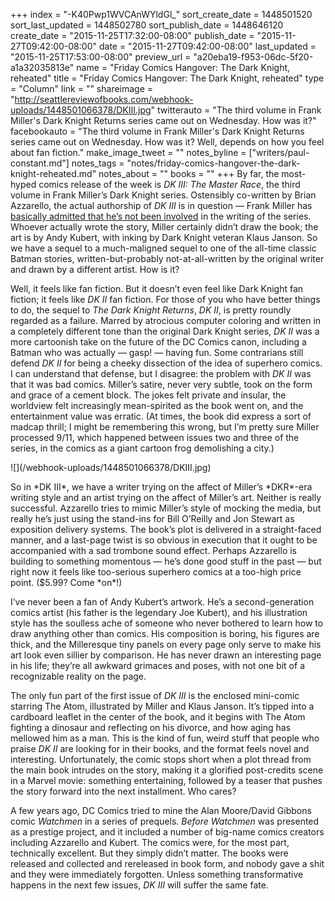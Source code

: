 +++
index = "-K40Pwp1WVCAnWYldGl_"
sort_create_date = 1448501520
sort_last_updated = 1448502780
sort_publish_date = 1448646120
create_date = "2015-11-25T17:32:00-08:00"
publish_date = "2015-11-27T09:42:00-08:00"
date = "2015-11-27T09:42:00-08:00"
last_updated = "2015-11-25T17:53:00-08:00"
preview_url = "a20eba19-f953-06dc-5f20-a1a32035813e"
name = "Friday Comics Hangover: The Dark Knight, reheated"
title = "Friday Comics Hangover: The Dark Knight, reheated"
type = "Column"
link = ""
shareimage = "http://seattlereviewofbooks.com/webhook-uploads/1448501066378/DKIII.jpg"
twitterauto = "The third volume in Frank Miller's Dark Knight Returns series came out on Wednesday. How was it?"
facebookauto = "The third volume in Frank Miller's Dark Knight Returns series came out on Wednesday. How was it? Well, depends on how you feel about fan fiction."
make_image_tweet = ""
notes_byline = ["writers/paul-constant.md"]
notes_tags = "notes/friday-comics-hangover-the-dark-knight-reheated.md"
notes_about = ""
books = ""
+++
By far, the most-hyped comics release of the week is *DK III: The Master Race*, the third volume in Frank Miller’s Dark Knight series. Ostensibly co-written by Brian Azzarello, the actual authorship of *DK III* is in question — Frank Miller has [basically admitted that he’s not been involved](http://www.newsarama.com/26853-how-much-is-frank-miller-involed-with-dark-knight-iii-the-master-race.html) in the writing of the series. Whoever actually wrote the story, Miller certainly didn’t draw the book; the art is by Andy Kubert, with inking by Dark Knight veteran Klaus Janson. So we have a sequel to a much-maligned sequel to one of the all-time classic Batman stories, written-but-probably not-at-all-written by the original writer and drawn by a different artist. How is it?

Well, it feels like fan fiction. But it doesn’t even feel like Dark Knight fan fiction; it feels like *DK II* fan fiction. For those of you who have better things to do, the sequel to *The Dark Knight Returns*, *DK II*, is pretty roundly regarded as a failure. Marred by atrocious computer coloring and written in a completely different tone than the original Dark Knight series, *DK II* was a more cartoonish take on the future of the DC Comics canon, including a Batman who was actually — gasp! — having fun. Some contrarians still defend *DK II* for being a cheeky dissection of the idea of superhero comics. I can understand that defense, but I disagree: the problem with *DK II* was that it was bad comics. Miller’s satire, never very subtle, took on the form and grace of a cement block. The jokes felt private and insular, the worldview felt increasingly mean-spirited as the book went on, and the entertainment value was erratic. (At times, the book did express a sort of madcap thrill; I might be remembering this wrong, but I’m pretty sure Miller processed 9/11, which happened between issues two and three of the series, in the comics as a giant cartoon frog demolishing a city.)

<p class="image-left">![](/webhook-uploads/1448501066378/DKIII.jpg)</p>So in *DK III*, we have a writer trying on the affect of Miller’s *DKR*-era writing style and an artist trying on the affect of Miller’s art. Neither is really successful. Azzarello tries to mimic Miller’s style of mocking the media, but really he’s just using the stand-ins for Bill O’Reilly and Jon Stewart as exposition delivery systems. The book’s plot is delivered in a straight-faced manner, and a last-page twist is so obvious in execution that it ought to be accompanied with a sad trombone sound effect. Perhaps Azzarello is building to something momentous — he’s done good stuff in the past — but right now it feels like too-serious superhero comics at a too-high price point. ($5.99? Come *on*!)

I’ve never been a fan of Andy Kubert’s artwork. He’s a second-generation comics artist (his father is the legendary Joe Kubert), and his illustration style has the soulless ache of someone who never bothered to learn how to draw anything other than comics. His composition is boring, his figures are thick, and the Milleresque tiny panels on every page only serve to make his art look even sillier by comparison. He has never drawn an interesting page in his life; they’re all awkward grimaces and poses, with not one bit of a recognizable reality on the page.

The only fun part of the first issue of *DK III* is the enclosed mini-comic starring The Atom, illustrated by Miller and Klaus Janson. It’s tipped into a cardboard leaflet in the center of the book, and it begins with The Atom fighting a dinosaur and reflecting on his divorce, and how aging has mellowed him as a man. This is the kind of fun, weird stuff that people who praise *DK II* are looking for in their books, and the format feels novel and interesting. Unfortunately, the comic stops short when a plot thread from the main book intrudes on the story, making it a glorified post-credits scene in a Marvel movie: something entertaining, followed by a teaser that pushes the story forward into the next installment. Who cares?

A few years ago, DC Comics tried to mine the Alan Moore/David Gibbons comic *Watchmen* in a series of prequels. *Before Watchmen* was presented as a prestige project, and it included a number of big-name comics creators including Azzarello and Kubert. The comics were, for the most part, technically excellent. But they simply didn’t matter. The books were released and collected and rereleased in book form, and nobody gave a shit and they were immediately forgotten. Unless something transformative happens in the next few issues, *DK III* will suffer the same fate. 